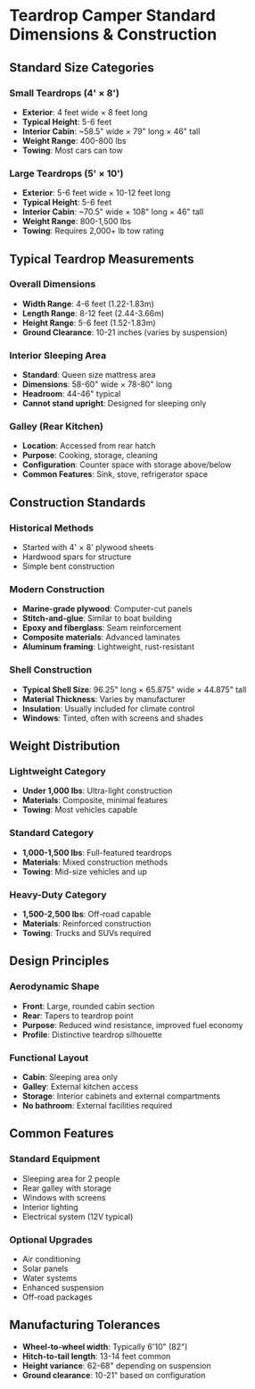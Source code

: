 # Teardrop Camper Standard Dimensions & Construction

## Standard Size Categories

### Small Teardrops (4' × 8')
- **Exterior**: 4 feet wide × 8 feet long
- **Typical Height**: 5-6 feet
- **Interior Cabin**: ~58.5" wide × 79" long × 46" tall
- **Weight Range**: 400-800 lbs
- **Towing**: Most cars can tow

### Large Teardrops (5' × 10')
- **Exterior**: 5-6 feet wide × 10-12 feet long  
- **Typical Height**: 5-6 feet
- **Interior Cabin**: ~70.5" wide × 108" long × 46" tall
- **Weight Range**: 800-1,500 lbs
- **Towing**: Requires 2,000+ lb tow rating

## Typical Teardrop Measurements

### Overall Dimensions
- **Width Range**: 4-6 feet (1.22-1.83m)
- **Length Range**: 8-12 feet (2.44-3.66m)
- **Height Range**: 5-6 feet (1.52-1.83m)
- **Ground Clearance**: 10-21 inches (varies by suspension)

### Interior Sleeping Area
- **Standard**: Queen size mattress area
- **Dimensions**: 58-60" wide × 78-80" long
- **Headroom**: 44-46" typical
- **Cannot stand upright**: Designed for sleeping only

### Galley (Rear Kitchen)
- **Location**: Accessed from rear hatch
- **Purpose**: Cooking, storage, cleaning
- **Configuration**: Counter space with storage above/below
- **Common Features**: Sink, stove, refrigerator space

## Construction Standards

### Historical Methods
- Started with 4' × 8' plywood sheets
- Hardwood spars for structure
- Simple bent construction

### Modern Construction
- **Marine-grade plywood**: Computer-cut panels
- **Stitch-and-glue**: Similar to boat building
- **Epoxy and fiberglass**: Seam reinforcement
- **Composite materials**: Advanced laminates
- **Aluminum framing**: Lightweight, rust-resistant

### Shell Construction
- **Typical Shell Size**: 96.25" long × 65.875" wide × 44.875" tall
- **Material Thickness**: Varies by manufacturer
- **Insulation**: Usually included for climate control
- **Windows**: Tinted, often with screens and shades

## Weight Distribution

### Lightweight Category
- **Under 1,000 lbs**: Ultra-light construction
- **Materials**: Composite, minimal features
- **Towing**: Most vehicles capable

### Standard Category  
- **1,000-1,500 lbs**: Full-featured teardrops
- **Materials**: Mixed construction methods
- **Towing**: Mid-size vehicles and up

### Heavy-Duty Category
- **1,500-2,500 lbs**: Off-road capable
- **Materials**: Reinforced construction
- **Towing**: Trucks and SUVs required

## Design Principles

### Aerodynamic Shape
- **Front**: Large, rounded cabin section
- **Rear**: Tapers to teardrop point
- **Purpose**: Reduced wind resistance, improved fuel economy
- **Profile**: Distinctive teardrop silhouette

### Functional Layout
- **Cabin**: Sleeping area only
- **Galley**: External kitchen access
- **Storage**: Interior cabinets and external compartments
- **No bathroom**: External facilities required

## Common Features

### Standard Equipment
- Sleeping area for 2 people
- Rear galley with storage
- Windows with screens
- Interior lighting
- Electrical system (12V typical)

### Optional Upgrades
- Air conditioning
- Solar panels
- Water systems
- Enhanced suspension
- Off-road packages

## Manufacturing Tolerances
- **Wheel-to-wheel width**: Typically 6'10" (82")
- **Hitch-to-tail length**: 13-14 feet common
- **Height variance**: 62-68" depending on suspension
- **Ground clearance**: 10-21" based on configuration